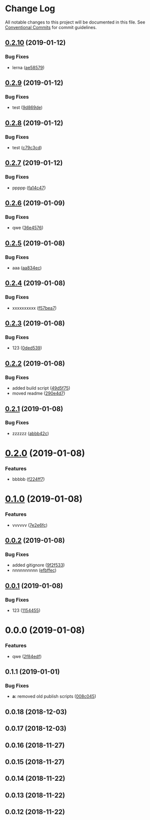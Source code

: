 # Change Log

All notable changes to this project will be documented in this file.
See [Conventional Commits](https://conventionalcommits.org) for commit guidelines.

## [0.2.10](https://github.com/nspire909/ng-timer/compare/@devrec/ng-timer@0.2.9...@devrec/ng-timer@0.2.10) (2019-01-12)


### Bug Fixes

* lerna ([ae58579](https://github.com/nspire909/ng-timer/commit/ae58579))





## [0.2.9](https://github.com/nspire909/ng-timer/compare/@devrec/ng-timer@0.2.8...@devrec/ng-timer@0.2.9) (2019-01-12)


### Bug Fixes

* test ([9d869de](https://github.com/nspire909/ng-timer/commit/9d869de))





## [0.2.8](https://github.com/nspire909/ng-timer/compare/@devrec/ng-timer@0.2.7...@devrec/ng-timer@0.2.8) (2019-01-12)


### Bug Fixes

* test ([c79c3cd](https://github.com/nspire909/ng-timer/commit/c79c3cd))





## [0.2.7](https://github.com/nspire909/ng-timer/compare/@devrec/ng-timer@0.2.6...@devrec/ng-timer@0.2.7) (2019-01-12)


### Bug Fixes

* ppppp ([fa14c47](https://github.com/nspire909/ng-timer/commit/fa14c47))





## [0.2.6](https://github.com/nspire909/ng-timer/compare/@devrec/ng-timer@0.2.5...@devrec/ng-timer@0.2.6) (2019-01-09)


### Bug Fixes

* qwe ([36e4576](https://github.com/nspire909/ng-timer/commit/36e4576))





## [0.2.5](https://github.com/nspire909/ng-timer/compare/@devrec/ng-timer@0.2.4...@devrec/ng-timer@0.2.5) (2019-01-08)


### Bug Fixes

* aaa ([aa834ec](https://github.com/nspire909/ng-timer/commit/aa834ec))





## [0.2.4](https://github.com/nspire909/ng-timer/compare/@devrec/ng-timer@0.2.3...@devrec/ng-timer@0.2.4) (2019-01-08)


### Bug Fixes

* xxxxxxxxxx ([f57bea7](https://github.com/nspire909/ng-timer/commit/f57bea7))





## [0.2.3](https://github.com/nspire909/ng-timer/compare/@devrec/ng-timer@0.2.2...@devrec/ng-timer@0.2.3) (2019-01-08)


### Bug Fixes

* 123 ([0ded539](https://github.com/nspire909/ng-timer/commit/0ded539))





## [0.2.2](https://github.com/nspire909/ng-timer/compare/@devrec/ng-timer@0.2.1...@devrec/ng-timer@0.2.2) (2019-01-08)


### Bug Fixes

* added build script ([49d5f75](https://github.com/nspire909/ng-timer/commit/49d5f75))
* moved readme ([290e4d7](https://github.com/nspire909/ng-timer/commit/290e4d7))





## [0.2.1](https://github.com/nspire909/ng-timer/compare/@devrec/ng-timer@0.2.0...@devrec/ng-timer@0.2.1) (2019-01-08)


### Bug Fixes

* zzzzzz ([abbb42c](https://github.com/nspire909/ng-timer/commit/abbb42c))





# [0.2.0](https://github.com/nspire909/ng-timer/compare/@devrec/ng-timer@0.1.0...@devrec/ng-timer@0.2.0) (2019-01-08)


### Features

* bbbbb ([f224ff7](https://github.com/nspire909/ng-timer/commit/f224ff7))





# [0.1.0](https://github.com/nspire909/ng-timer/compare/@devrec/ng-timer@0.0.2...@devrec/ng-timer@0.1.0) (2019-01-08)


### Features

* vvvvvv ([7e2e6fc](https://github.com/nspire909/ng-timer/commit/7e2e6fc))





## [0.0.2](https://github.com/nspire909/ng-timer/compare/@devrec/ng-timer@0.0.1...@devrec/ng-timer@0.0.2) (2019-01-08)


### Bug Fixes

* added gitignore ([9f2f533](https://github.com/nspire909/ng-timer/commit/9f2f533))
* nnnnnnnnnn ([efbffec](https://github.com/nspire909/ng-timer/commit/efbffec))





## [0.0.1](https://github.com/nspire909/ng-timer/compare/@devrec/ng-timer@0.0.0...@devrec/ng-timer@0.0.1) (2019-01-08)


### Bug Fixes

* 123 ([1154455](https://github.com/nspire909/ng-timer/commit/1154455))





# 0.0.0 (2019-01-08)


### Features

* qwe ([2f84edf](https://github.com/nspire909/ng-timer/commit/2f84edf))



## 0.1.1 (2019-01-01)


### Bug Fixes

* **a:** removed old publish scripts ([008c045](https://github.com/nspire909/ng-timer/commit/008c045))



## 0.0.18 (2018-12-03)



## 0.0.17 (2018-12-03)



## 0.0.16 (2018-11-27)



## 0.0.15 (2018-11-27)



## 0.0.14 (2018-11-22)



## 0.0.13 (2018-11-22)



## 0.0.12 (2018-11-22)
